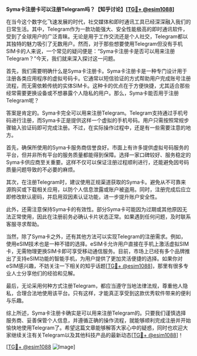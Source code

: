 **Syma卡注册卡可以注册Telegram吗？【知乎讨论】[[TG💪+ @esim1088](https://t.me/s/esim1088)]**

在当今这个数字化飞速发展的时代，社交媒体和即时通讯工具已经深深融入我们的日常生活。其中，Telegram作为一款功能强大、安全性能极高的即时通讯软件，受到了全球用户的广泛青睐。无论是用于工作交流还是个人社交，Telegram都以其独特的魅力吸引了无数用户。然而，对于那些想要使用Telegram但没有手机SIM卡的人来说，一个常见的疑问便是：“Syma卡注册卡是否可以用来注册Telegram？”今天，我们就来深入探讨这一问题。

首先，我们需要明确什么是Syma卡注册卡。Syma卡注册卡是一种专门设计用于注册各类应用程序的虚拟号码卡。它通常以短信验证的方式帮助用户完成账号注册流程，而无需依赖传统的实体SIM卡。这种卡的优点在于方便快捷，尤其适合那些经常需要更换设备或不想暴露个人隐私的用户。那么，Syma卡能否用于注册Telegram呢？

答案是肯定的。Syma卡完全可以用来注册Telegram。Telegram支持通过手机号码进行注册，而Syma卡正是提供这样一个虚拟的手机号码。用户只需按照常规步骤输入验证码即可完成注册。不过，在实际操作过程中，还是有一些需要注意的地方。

首先，确保所使用的Syma卡服务商信誉良好。市面上有许多提供虚拟号码服务的平台，但并非所有平台的服务质量都能得到保障。选择一家口碑较好、服务稳定的Syma卡供应商至关重要。这样不仅可以保证注册过程顺利进行，还能避免因号码质量问题导致的不必要的麻烦。

其次，在注册Telegram时，建议使用正规渠道获取的Syma卡。避免从不可靠来源购买或下载相关应用，以防个人信息泄露或账户被盗用。同时，注册完成后应立即修改默认密码，并启用双因素认证功能，进一步提升账户安全性。

此外，还需注意保持Syma卡的有效性。部分Syma卡可能因为过期或其他原因无法正常使用，因此在注册前务必确认卡片状态正常。如果遇到任何问题，及时联系客服寻求帮助。

当然，除了Syma卡之外，还有其他方法可以实现Telegram的注册需求。例如，使用eSIM技术也是一种不错的选择。eSIM卡允许用户直接在手机上激活虚拟SIM卡，无需物理更换SIM卡即可享受移动通信服务。目前，市场上已经有多个品牌推出了支持eSIM功能的智能手机，为用户提供了更加灵活便捷的选择。如果你对eSIM感兴趣，不妨关注一下相关的知乎话题[[TG💪+ @esim1088](https://t.me/s/esim1088)]，那里有很多专业人士分享他们的经验和见解。

最后，无论采用何种方式注册Telegram，都应当遵守当地法律法规，尊重他人隐私，合理合法地使用该平台。只有这样，才能真正享受到这款优秀软件带来的便利与乐趣。

综上所述，Syma卡注册卡确实是可以用来注册Telegram的。只要我们谨慎选择服务商、妥善保管个人信息，并遵循正确的操作流程，就能够顺利完成注册并开始愉快地使用Telegram了。希望这篇文章能够解答大家心中的疑惑，同时也欢迎大家继续关注有关Telegram以及其他科技产品的最新动态[[TG💪+ @esim1088](https://t.me/s/esim1088)]！

[[TG💪+ @esim1088](https://t.me/s/esim1088) ![Image](https://i.postimg.cc/4NQfJmqS/Snipaste-2025-05-13-00-14-12.png)]